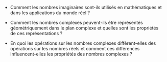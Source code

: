 - Comment les nombres imaginaires sont-ils utilisés en mathématiques et dans les applications du monde réel ?

- Comment les nombres complexes peuvent-ils être représentés géométriquement dans le plan complexe et quelles sont les propriétés de ces représentations ?

- En quoi les opérations sur les nombres complexes diffèrent-elles des opérations sur les nombres réels et comment ces différences influencent-elles les propriétés des nombres complexes ?